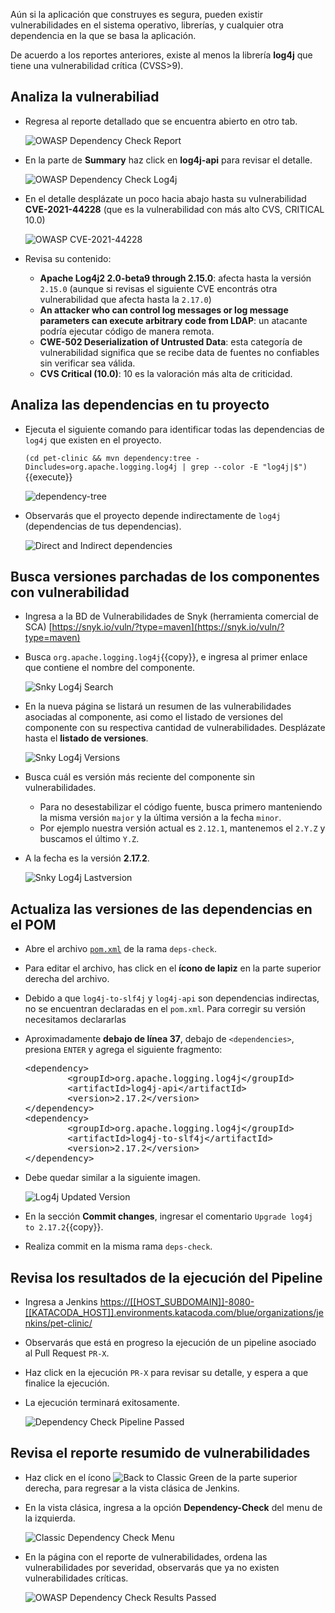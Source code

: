 Aún si la aplicación que construyes es segura, pueden existir vulnerabilidades en el sistema operativo, librerías, y cualquier otra dependencia en la que se basa la aplicación.

De acuerdo a los reportes anteriores, existe al menos la librería **log4j** que tiene una vulnerabilidad crítica (CVSS>9).

## Analiza la vulnerabiliad

* Regresa al reporte detallado que se encuentra abierto en otro tab.

  ![OWASP Dependency Check Report](./assets/dependency-check-report.png)

* En la parte de **Summary** haz click en **log4j-api** para revisar el detalle.

  ![OWASP Dependency Check Log4j](./assets/dependency-check-log4j.png)

* En el detalle desplázate un poco hacia abajo hasta su vulnerabilidad **CVE-2021-44228** (que es la vulnerabilidad con más alto CVS, CRITICAL 10.0)

  ![OWASP CVE-2021-44228](./assets/OWASP-CVE-2021-44228.png)

* Revisa su contenido:
  * **Apache Log4j2 2.0-beta9 through 2.15.0**: afecta hasta la versión `2.15.0` (aunque si revisas el siguiente CVE encontrás otra vulnerabilidad que afecta hasta la `2.17.0`)
  * **An attacker who can control log messages or log message parameters can execute arbitrary code from LDAP**: un atacante podría ejecutar código de manera remota.
  * **CWE-502 Deserialization of Untrusted Data**: esta categoría de vulnerabilidad significa que se recibe data de fuentes no confiables sin verificar sea válida.
  * **CVS Critical (10.0)**: 10 es la valoración más alta de criticidad.
  
## Analiza las dependencias en tu proyecto

* Ejecuta el siguiente comando para identificar todas las dependencias de `log4j` que existen en el proyecto.

  `(cd pet-clinic && mvn dependency:tree -Dincludes=org.apache.logging.log4j | grep --color -E "log4j|$")`{{execute}}

  ![dependency-tree](./assets/dependency-tree.png)

* Observarás que el proyecto depende indirectamente de `log4j` (dependencias de tus dependencias).

  ![Direct and Indirect dependencies](./assets/direct_indirect_dep.png)

## Busca versiones parchadas de los componentes con vulnerabilidad

* Ingresa a la BD de Vulnerabilidades de Snyk (herramienta comercial de SCA) [https://snyk.io/vuln/?type=maven](https://snyk.io/vuln/?type=maven)

* Busca `org.apache.logging.log4j`{{copy}}, e ingresa al primer enlace que contiene el nombre del componente.

  ![Snky Log4j Search](./assets/snky-log4j-search.png)

* En la nueva página se listará un resumen de las vulnerabilidades asociadas al componente, asi como el listado de versiones del componente con su respectiva cantidad de vulnerabilidades. Desplázate hasta el **listado de versiones**.

  ![Snky Log4j Versions](./assets/snky-log4j-versions.png)

* Busca cuál es versión más reciente del componente sin vulnerabilidades.
    * Para no desestabilizar el código fuente, busca primero manteniendo la misma versión `major` y la última versión a la fecha `minor`.
    * Por ejemplo nuestra versión actual es `2.12.1`, mantenemos el `2.Y.Z` y buscamos el último `Y.Z`.

* A la fecha es la versión **2.17.2**.

  ![Snky Log4j Lastversion](./assets/snky-log4j-lastversion.png)

## Actualiza las versiones de las dependencias en el POM

* Abre el archivo [`pom.xml`](https://[[HOST_SUBDOMAIN]]-9876-[[KATACODA_HOST]].environments.katacoda.com/#pom-deps-check) de la rama `deps-check`.

* Para editar el archivo, has click en el **ícono de lapiz** en la parte superior derecha del archivo.

* Debido a que `log4j-to-slf4j` y `log4j-api` son dependencias indirectas, no se encuentran declaradas en el `pom.xml`. Para corregir su versión necesitamos declararlas 

* Aproximadamente **debajo de línea 37**, debajo de `<dependencies>`, presiona `ENTER` y agrega el siguiente fragmento:

  <pre class="file" data-target="clipboard">
  &lt;dependency&gt;
          &lt;groupId&gt;org.apache.logging.log4j&lt;/groupId&gt;
          &lt;artifactId&gt;log4j-api&lt;/artifactId&gt;
          &lt;version&gt;2.17.2&lt;/version&gt;
  &lt;/dependency&gt;
  &lt;dependency&gt;
          &lt;groupId&gt;org.apache.logging.log4j&lt;/groupId&gt;
          &lt;artifactId&gt;log4j-to-slf4j&lt;/artifactId&gt;
          &lt;version&gt;2.17.2&lt;/version&gt;
  &lt;/dependency&gt;
  </pre>

* Debe quedar similar a la siguiente imagen.

  ![Log4j Updated Version](./assets/pom-log4j-updated.png)

* En la sección **Commit changes**, ingresar el comentario `Upgrade log4j to 2.17.2`{{copy}}.

* Realiza commit en la misma rama `deps-check`.

## Revisa los resultados de la ejecución del Pipeline

* Ingresa a Jenkins <a href="https://[[HOST_SUBDOMAIN]]-8080-[[KATACODA_HOST]].environments.katacoda.com/blue/organizations/jenkins/pet-clinic/#step7" target="jenkins">https://[[HOST_SUBDOMAIN]]-8080-[[KATACODA_HOST]].environments.katacoda.com/blue/organizations/jenkins/pet-clinic/</a>

* Observarás que está en progreso la ejecución de un pipeline asociado al Pull Request `PR-X`.

* Haz click en la ejecución `PR-X` para revisar su detalle, y espera a que finalice la ejecución.

* La ejecución terminará exitosamente.

  ![Dependency Check Pipeline Passed](./assets/dependency-check-passed.png)

## Revisa el reporte resumido de vulnerabilidades

* Haz click en el ícono ![Back to Classic Green](./assets/icon-back-to-classic-green.png) de la parte superior derecha, para regresar a la vista clásica de Jenkins.

* En la vista clásica, ingresa a la opción **Dependency-Check** del menu de la izquierda.

  ![Classic Dependency Check Menu](./assets/classic-dependency-check-menu.png)

* En la página con el reporte de vulnerabilidades, ordena las vulnerabilidades por severidad, observarás que ya no existen vulnerabilidades críticas.

  ![OWASP Dependency Check Results Passed](./assets/dependency-check-results-passed.png)